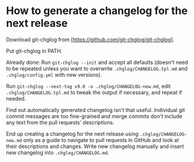 # How to generate a changelog for the next release

Download git-chglog from [https://github.com/git-chglog/git-chglog].

Put git-chglog in PATH.

Already done: Run `git-chglog --init` and accept all defaults (doesn't
need to be repeated unless you want to overwrite
`.chglog/CHANGELOG.tpl.md` and `.chglog/config.yml` with new
versions).

Run `git-chglog --next-tag v9.0 -o .chglog/CHANGELOG-new.md`, edit
`.chglog/CHANGELOG.tpl.md` to tweak the output if necessary, and
repeat if needed.

Find out automatically generated changelog isn't that useful.
Individual git commit messages are too fine-grained and merge commits
don't include any text from the pull requests' descriptions.

End up creating a changelog for the next release using
`.chglog/CHANGELOG-new.md` only as a guide to navigate to pull
requests in GitHub and look at their descriptions and changes.  Write
new changelog manually and insert new changelog into
`.chglog/CHANGELOG.md`.
